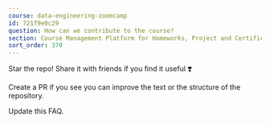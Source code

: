 ```yaml
---
course: data-engineering-zoomcamp
id: 721f9e0c29
question: How can we contribute to the course?
section: Course Management Platform for Homeworks, Project and Certificate
sort_order: 370
---
```


Star the repo! Share it with friends if you find it useful ❣️

Create a PR if you see you can improve the text or the structure of the repository.

Update this FAQ.


